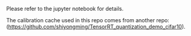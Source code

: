 Please refer to the jupyter notebook for details.

The calibration cache used in this repo comes from another repo: (https://github.com/shiyongming/TensorRT_quantization_demo_cifar10).